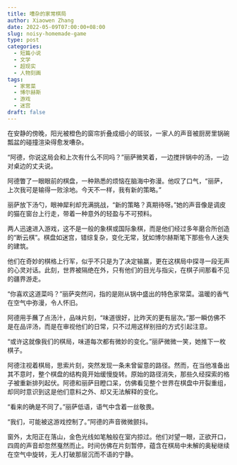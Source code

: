 ```yaml
---
title: 嘈杂的家常棋局
author: Xiaowen Zhang
date: 2022-05-09T07:00:00+08:00
slug: noisy-homemade-game
type: post
categories:
  - 短篇小说
  - 文学
  - 超现实
  - 人物刻画
tags:
  - 家常菜
  - 博尔赫斯
  - 游戏
  - 迷宫
draft: false
---
```


在安静的傍晚，阳光被橙色的窗帘折叠成细小的斑驳，一家人的声音被厨房里锅碗瓢盆的碰撞渲染得愈发嘈杂。

“阿德，你说这局会和上次有什么不同吗？”丽萨微笑着，一边搅拌锅中的汤，一边对桌边的丈夫说。

阿德瞥了一眼眼前的棋盘，一种熟悉的烦恼在脑海中弥漫。他叹了口气，“丽萨，上次我可是输得一败涂地。今天不一样，我有新的策略。”

丽萨放下汤勺，眼神犀利却充满挑战，“新的策略？真期待呀。”她的声音像是调皮的猫在窗台上行走，带着一种意外的轻盈与不可预料。

两人迅速进入游戏，这不是一般的象棋或国际象棋，而是他们经过多年磨合所创造的“断云棋”。棋盘如迷宫，错综复杂，变化无常，犹如博尔赫斯笔下那些令人迷失的建筑。

他们在奇妙的棋格上行军，似乎不只是为了决定输赢，更在这棋局中探寻一段无声的心灵对话。此刻，世界被隔绝在外，只有他们的目光与指尖，在棋子间那看不见的疆界游走。

“你喜欢这道菜吗？”丽萨突然问，指的是刚从锅中盛出的特色家常菜。温暖的香气在空气中弥漫，令人怀旧。

阿德用手蘸了点汤汁，品味片刻，“味道很好，比昨天的更有层次。”那一瞬仿佛不是在品评汤，而是在审视他们的日常，只不过用这样别扭的方式引起注意。

“或许这就像我们的棋局，味道每次都有微妙的变化。”丽萨微微一笑，她推下一枚棋子。

阿德注视着棋局，思索片刻，突然发现一条未曾留意的路径。然而，在当他准备出其不意时，整个棋盘的结构竟开始缓慢旋转。原始的路径消失，那些久经探索的格子被重新排列起伏。阿德和丽萨目瞪口呆，仿佛看见整个世界在棋盘中开裂重组，却同时意识到这是他们意料之外、却又无法解释的变化。

“看来的确是不同了。”丽萨低语，语气中含着一丝敬畏。

“我们，可能被这游戏控制了。”阿德的声音微微颤抖。

窗外，太阳正在落山，金色光线如笔触般在室内掠过。他们对望一眼，正欲开口，四周的声音却忽然戛然而止。时间仿佛在片刻暂停，蕴含在棋局中未解的奥秘继续在空气中旋转，无人打破那层沉而不语的宁静。
